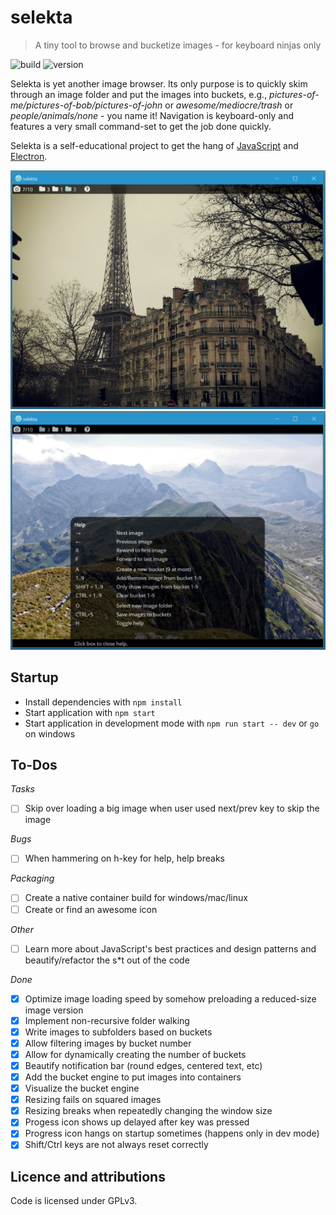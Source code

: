 # selekta
> A tiny tool to browse and bucketize images - for keyboard ninjas only

![build](https://img.shields.io/badge/build-probably%20broken-orange.svg)
![version](https://img.shields.io/badge/version-*-lightgrey.svg)

Selekta is yet another image browser. Its only purpose is to quickly skim through an image folder and put the images into buckets, e.g., _pictures-of-me/pictures-of-bob/pictures-of-john_ or _awesome/mediocre/trash_ or _people/animals/none_ - you name it! Navigation is keyboard-only and features a very small command-set to get the job done quickly.

Selekta is a self-educational project to get the hang of  [JavaScript](http://s2.quickmeme.com/img/c2/c27aa8c34c875f015ed015e075a703ffa6e5f7063186a8573d82931ba4928c76.jpg) and  [Electron](http://electron.atom.io).

![Screenshot 1](https://raw.githubusercontent.com/BastiTee/selekta/master/screenshots/001_a.png)
![Screenshot 2](https://raw.githubusercontent.com/BastiTee/selekta/master/screenshots/001_b.png)

## Startup
- Install dependencies with `npm install`
- Start application with `npm start`
- Start application in development mode with `npm run start -- dev` or `go` on windows

## To-Dos

*Tasks*

 - [ ] Skip over loading a big image when user used next/prev key to skip the image

*Bugs*

 - [ ] When hammering on h-key for help, help breaks

*Packaging*

 - [ ] Create a native container build for windows/mac/linux
 - [ ] Create or find an awesome icon

*Other*

 - [ ] Learn more about JavaScript's best practices and design patterns and beautify/refactor the s*t out of the code

*Done*

 - [x] Optimize image loading speed by somehow preloading a reduced-size image version
 - [x] Implement non-recursive folder walking
 - [x] Write images to subfolders based on buckets
 - [x] Allow filtering images by bucket number
 - [x] Allow for dynamically creating the number of buckets
 - [x] Beautify notification bar (round edges, centered text, etc)
 - [x] Add the bucket engine to put images into containers
 - [x] Visualize the bucket engine
 - [x] Resizing fails on squared images
 - [x] Resizing breaks when repeatedly changing the window size
 - [x] Progess icon shows up delayed after key was pressed
 - [x] Progress icon hangs on startup sometimes (happens only in dev mode)
 - [x] Shift/Ctrl keys are not always reset correctly

## Licence and attributions
Code is licensed under GPLv3.
